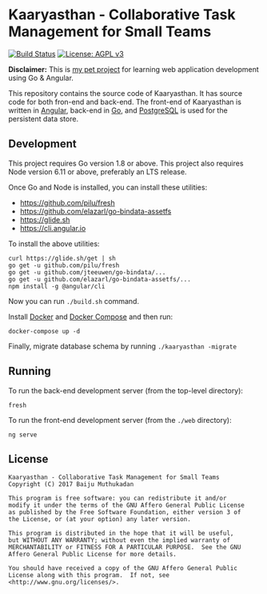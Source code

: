 # Kaaryasthan - Collaborative Task Management for Small Teams

[![Build Status](https://travis-ci.org/kaaryasthan/kaaryasthan.svg?branch=master)](https://travis-ci.org/kaaryasthan/kaaryasthan)
[![License: AGPL v3](https://img.shields.io/badge/License-AGPL%20v3-blue.svg)](https://www.gnu.org/licenses/agpl-3.0)

**Disclaimer:** This is [my pet project] for learning web application
development using Go & Angular.

This repository contains the source code of Kaaryasthan.  It has
source code for both fron-end and back-end.  The front-end of
Kaaryasthan is written in [Angular], back-end in [Go], and
[PostgreSQL] is used for the persistent data store.

## Development

This project requires Go version 1.8 or above.  This project also
requires Node version 6.11 or above, preferably an LTS release.

Once Go and Node is installed, you can install these utilities:

- <https://github.com/pilu/fresh>
- <https://github.com/elazarl/go-bindata-assetfs>
- <https://glide.sh>
- <https://cli.angular.io>

To install the above utilities:

    curl https://glide.sh/get | sh
    go get -u github.com/pilu/fresh
    go get -u github.com/jteeuwen/go-bindata/...
    go get -u github.com/elazarl/go-bindata-assetfs/...
    npm install -g @angular/cli

Now you can run `./build.sh` command.

Install [Docker] and [Docker Compose] and then run:

    docker-compose up -d

Finally, migrate database schema by running `./kaaryasthan -migrate`

## Running

To run the back-end development server (from the top-level directory):

    fresh

To run the front-end development server (from the `./web` directory):

    ng serve

## License

    Kaaryasthan - Collaborative Task Management for Small Teams
    Copyright (C) 2017 Baiju Muthukadan

    This program is free software: you can redistribute it and/or
    modify it under the terms of the GNU Affero General Public License
    as published by the Free Software Foundation, either version 3 of
    the License, or (at your option) any later version.

    This program is distributed in the hope that it will be useful,
    but WITHOUT ANY WARRANTY; without even the implied warranty of
    MERCHANTABILITY or FITNESS FOR A PARTICULAR PURPOSE.  See the GNU
    Affero General Public License for more details.

    You should have received a copy of the GNU Affero General Public
    License along with this program.  If not, see
    <http://www.gnu.org/licenses/>.

[my pet project]: https://team-coder.com/pet-project
[Go version 1.8]: https://golang.org
[Node version 6.11]: https://nodejs.org/en
[Angular]: https://angular.io
[Go]: https://golang.org
[PostgreSQL]: https://www.postgresql.org
[Docker]: https://docs.docker.com
[Docker Compose]: https://docs.docker.com/compose
